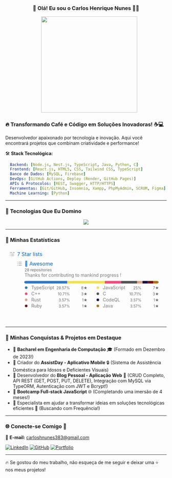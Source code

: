 <div align="center">
  <h3>🌟 Olá! Eu sou o Carlos Henrique Nunes 👨‍💻</h3>
  <span>&nbsp;&nbsp;&nbsp;&nbsp;</span>
  <img src="https://media.giphy.com/media/qgQUggAC3Pfv687qPC/giphy.gif" width="300">
</div>

### 🔥 Transformando Café e Código em Soluções Inovadoras! ☕💻

Desenvolvedor apaixonado por tecnologia e inovação. Aqui você encontrará projetos que combinam criatividade e performance!

🛠 **Stack Tecnológica:**
```yaml
  Backend: [Node.js, Nest.js, TypeScript, Java, Python, C]
  Frontend: [React.js, HTML5, CSS, Tailwind CSS, TypeScript]
  Banco de Dados: [MySQL, Firebase]
  DevOps: [GitHub Actions, Deploy (Render, GitHub Pages)]
  APIs & Protocolos: [REST, Swagger, HTTP/HTTPS]
  Ferramentas: [Git/GitHub, Insomnia, Xampp, PhpMyAdmin, SCRUM, Figma]
  Machine Learning: [Python]
```
---
### 🎨 **Tecnologias Que Eu Domino**
<div align="center">
  <img src="https://skillicons.dev/icons?i=js,ts,nodejs,nestjs,react,html,css,tailwind,mysql,npm,yarn,java,firebase,git,figma" />
</div>

---
### 🚀 **Minhas Estatísticas**
<svg xmlns="http://www.w3.org/2000/svg" width="480" height="231" class="">
    <defs>
        <style/>
    </defs>
    <style>@keyframes animation-gauge{0%{stroke-dasharray:0 329}}@keyframes animation-rainbow{0%,to{color:#7f00ff;fill:#7f00ff}14%{color:#a933ff;fill:#a933ff}29%{color:#007fff;fill:#007fff}43%{color:#00ff7f;fill:#00ff7f}57%{color:#ff0;fill:#ff0}71%{color:#ff7f00;fill:#ff7f00}86%{color:red;fill:red}}svg{font-family:-apple-system,BlinkMacSystemFont,Segoe UI,Helvetica,Arial,sans-serif,Apple Color Emoji,Segoe UI Emoji;font-size:14px;color:#777}h2{margin:8px 0 2px;padding:0;color:#0366d6;font-weight:400;font-size:16px}h2 svg{fill:currentColor}section&gt;.field{margin-left:5px;margin-right:5px}.field{display:flex;align-items:center;margin-bottom:2px;white-space:nowrap}.field svg{margin:0 8px;fill:#959da5;flex-shrink:0}.row{display:flex;flex-wrap:wrap}svg.bar{margin:4px 0}.field.language{margin:0 8px;flex-grow:0}.field.language.details,.field.language.details small{display:flex;justify-content:space-between}.field.language.details small{color:#666;text-align:right}.field.language.details small&gt;*,.field.language.details&gt;*,.row section{flex:1 1 0}.field.language.details small&gt;:not(:last-child){margin-right:6px}.starlist{padding-left:28px;width:460px}.starlist&gt;.count,.starlist&gt;.description{margin-left:32px}.starlist&gt;.count{font-size:12px;color:#666}.starlist .repositories{margin-left:-5px;margin-bottom:20px}.starlist .languages{margin-top:6px;padding-left:13px}.starlist .languages svg.bar{margin-left:18px}:root{--color-calendar-graph-day-bg:#ebedf0;--color-calendar-graph-day-border:rgba(27,31,35,0.06);--color-calendar-graph-day-L1-bg:#9be9a8;--color-calendar-graph-day-L2-bg:#40c463;--color-calendar-graph-day-L3-bg:#30a14e;--color-calendar-graph-day-L4-bg:#216e39;--color-calendar-halloween-graph-day-L1-bg:#ffee4a;--color-calendar-halloween-graph-day-L2-bg:#ffc501;--color-calendar-halloween-graph-day-L3-bg:#fe9600;--color-calendar-halloween-graph-day-L4-bg:#03001c;--color-calendar-winter-graph-day-L1-bg:#0a3069;--color-calendar-winter-graph-day-L2-bg:#0969da;--color-calendar-winter-graph-day-L3-bg:#54aeff;--color-calendar-winter-graph-day-L4-bg:#b6e3ff;--color-calendar-graph-day-L4-border:rgba(27,31,35,0.06);--color-calendar-graph-day-L3-border:rgba(27,31,35,0.06);--color-calendar-graph-day-L2-border:rgba(27,31,35,0.06);--color-calendar-graph-day-L1-border:rgba(27,31,35,0.06)}#metrics-end{width:100%}</style>
    <style/>
    <foreignObject x="0" y="0" width="100%" height="100%">
        <div xmlns="http://www.w3.org/1999/xhtml" xmlns:xlink="http://www.w3.org/1999/xlink" class="items-wrapper">
            <section>
                <h2 class="field">
                    <svg xmlns="http://www.w3.org/2000/svg" viewBox="0 0 16 16" width="16" height="16">
                        <path fill-rule="evenodd" d="M1.75 2.5a.75.75 0 000 1.5h6.5a.75.75 0 000-1.5h-6.5zm4 5a.75.75 0 000 1.5h7.5a.75.75 0 000-1.5h-7.5zm0 5a.75.75 0 000 1.5h7.5a.75.75 0 000-1.5h-7.5zM3 8a1 1 0 11-2 0 1 1 0 012 0zm-1 6a1 1 0 100-2 1 1 0 000 2z"/>
                        <path d="M13.314 4.918L11.07 2.417A.25.25 0 0111.256 2h4.488a.25.25 0 01.186.417l-2.244 2.5a.25.25 0 01-.372 0z"/>
                    </svg>
                    7 Star lists
                </h2>
                <div class="row">
                    <section>
                        <div class="starlist">
                            <h2 class="field">
                                <svg xmlns="http://www.w3.org/2000/svg" viewBox="0 0 16 16" width="16" height="16">
                                    <path fill-rule="evenodd" d="M2 4a1 1 0 100-2 1 1 0 000 2zm3.75-1.5a.75.75 0 000 1.5h8.5a.75.75 0 000-1.5h-8.5zm0 5a.75.75 0 000 1.5h8.5a.75.75 0 000-1.5h-8.5zm0 5a.75.75 0 000 1.5h8.5a.75.75 0 000-1.5h-8.5zM3 8a1 1 0 11-2 0 1 1 0 012 0zm-1 6a1 1 0 100-2 1 1 0 000 2z"/>
                                </svg>
                                👏 Awesome
                            </h2>
                            <div class="count">28 repositories</div>
                            <div class="description">Thanks for contributing to mankind progress !</div>
                            <div class="languages">
                                <div class="row">
                                    <svg class="bar" xmlns="http://www.w3.org/2000/svg" width="420" height="8">
                                        <mask id="languages-bar">
                                            <rect x="0" y="0" width="420" height="8" fill="white" rx="5"/>
                                        </mask>
                                        <rect mask="url(#languages-bar)" x="0" y="0" width="0" height="8" fill="#d1d5da"/>
                                        <rect mask="url(#languages-bar)" x="0" y="0" width="134.4" height="8" fill="#3178c6"/>
                                        <rect mask="url(#languages-bar)" x="134.4" y="0" width="117.60000000000001" height="8" fill="#f1e05a"/>
                                        <rect mask="url(#languages-bar)" x="252.00000000000003" y="0" width="50.4" height="8" fill="#f34b7d"/>
                                        <rect mask="url(#languages-bar)" x="302.40000000000003" y="0" width="50.4" height="8" fill="#555555"/>
                                        <rect mask="url(#languages-bar)" x="352.8" y="0" width="16.8" height="8" fill="#dea584"/>
                                        <rect mask="url(#languages-bar)" x="369.6" y="0" width="16.8" height="8" fill="#140f46"/>
                                        <rect mask="url(#languages-bar)" x="386.4000000000001" y="0" width="16.8" height="8" fill="#701516"/>
                                        <rect mask="url(#languages-bar)" x="403.2000000000001" y="0" width="16.8" height="8" fill="#b07219"/>
                                    </svg>
                                </div>
                                <div class="row">
                                    <section>
                                        <div class="field language details">
                                            <div class="field">
                                                <svg xmlns="http://www.w3.org/2000/svg" viewBox="0 0 16 16" width="16" height="16">
                                                    <path fill="#3178c6" fill-rule="evenodd" d="M8 4a4 4 0 100 8 4 4 0 000-8z"/>
                                                </svg>
                                                TypeScript
                                            </div>
                                            <small>
                                                <div>28.57%</div>
                                                <div>8★</div>
                                            </small>
                                        </div>
                                        <div class="field language details">
                                            <div class="field">
                                                <svg xmlns="http://www.w3.org/2000/svg" viewBox="0 0 16 16" width="16" height="16">
                                                    <path fill="#f34b7d" fill-rule="evenodd" d="M8 4a4 4 0 100 8 4 4 0 000-8z"/>
                                                </svg>
                                                C++
                                            </div>
                                            <small>
                                                <div>10.71%</div>
                                                <div>3★</div>
                                            </small>
                                        </div>
                                        <div class="field language details">
                                            <div class="field">
                                                <svg xmlns="http://www.w3.org/2000/svg" viewBox="0 0 16 16" width="16" height="16">
                                                    <path fill="#dea584" fill-rule="evenodd" d="M8 4a4 4 0 100 8 4 4 0 000-8z"/>
                                                </svg>
                                                Rust
                                            </div>
                                            <small>
                                                <div>3.57%</div>
                                                <div>1★</div>
                                            </small>
                                        </div>
                                        <div class="field language details">
                                            <div class="field">
                                                <svg xmlns="http://www.w3.org/2000/svg" viewBox="0 0 16 16" width="16" height="16">
                                                    <path fill="#701516" fill-rule="evenodd" d="M8 4a4 4 0 100 8 4 4 0 000-8z"/>
                                                </svg>
                                                Ruby
                                            </div>
                                            <small>
                                                <div>3.57%</div>
                                                <div>1★</div>
                                            </small>
                                        </div>
                                    </section>
                                    <section>
                                        <div class="field language details">
                                            <div class="field">
                                                <svg xmlns="http://www.w3.org/2000/svg" viewBox="0 0 16 16" width="16" height="16">
                                                    <path fill="#f1e05a" fill-rule="evenodd" d="M8 4a4 4 0 100 8 4 4 0 000-8z"/>
                                                </svg>
                                                JavaScript
                                            </div>
                                            <small>
                                                <div>25%</div>
                                                <div>7★</div>
                                            </small>
                                        </div>
                                        <div class="field language details">
                                            <div class="field">
                                                <svg xmlns="http://www.w3.org/2000/svg" viewBox="0 0 16 16" width="16" height="16">
                                                    <path fill="#555555" fill-rule="evenodd" d="M8 4a4 4 0 100 8 4 4 0 000-8z"/>
                                                </svg>
                                                C
                                            </div>
                                            <small>
                                                <div>10.71%</div>
                                                <div>3★</div>
                                            </small>
                                        </div>
                                        <div class="field language details">
                                            <div class="field">
                                                <svg xmlns="http://www.w3.org/2000/svg" viewBox="0 0 16 16" width="16" height="16">
                                                    <path fill="#140f46" fill-rule="evenodd" d="M8 4a4 4 0 100 8 4 4 0 000-8z"/>
                                                </svg>
                                                CodeQL
                                            </div>
                                            <small>
                                                <div>3.57%</div>
                                                <div>1★</div>
                                            </small>
                                        </div>
                                        <div class="field language details">
                                            <div class="field">
                                                <svg xmlns="http://www.w3.org/2000/svg" viewBox="0 0 16 16" width="16" height="16">
                                                    <path fill="#b07219" fill-rule="evenodd" d="M8 4a4 4 0 100 8 4 4 0 000-8z"/>
                                                </svg>
                                                Java
                                            </div>
                                            <small>
                                                <div>3.57%</div>
                                                <div>1★</div>
                                            </small>
                                        </div>
                                    </section>
                                </div>
                            </div>
                            <div class="repositories">
                            </div>
                        </div>
                    </section>
                </div>
            </section>
        </div>
        <div xmlns="http://www.w3.org/1999/xhtml" id="metrics-end"></div>
    </foreignObject>
</svg>

---
### 🎯 **Minhas Conquistas & Projetos em Destaque**
- 🔹 **Bacharel em Engenharia de Computação** 🎓 (Formado em Dezembro de 2023!)
- 🔹 Criador do **AssistDay - Aplicativo Mobile** 🔒 (Sistema de Assistência Doméstica para Idosos e Deficientes Visuais)
- 🔹 Desenvolvedor do **Blog Pessoal - Aplicação Web** 🛜 (CRUD Completo, API REST (GET, POST, PUT, DELETE), Integração com MySQL via TypeORM, Autenticação com JWT e Bcrypt!)
- 🔹 **Bootcamp Full-stack JavaScript** 🌐 (Completando uma imersão de 4 meses!)
- 🔹 Especialista em ajudar a transformar ideias em soluções tecnológicas eficientes 📜 (Buscando com Frequência!)

---
### 🌐 **Conecte-se Comigo** 📡
📩 **E-mail:** carloshnunes383@gmail.com

[![LinkedIn](https://img.shields.io/badge/-LinkedIn-0077B5?style=for-the-badge&logo=linkedin&logoColor=white)](https://www.linkedin.com/in/carlos-henrique-nunes-234005190)
[![GitHub](https://img.shields.io/badge/-GitHub-181717?style=for-the-badge&logo=github&logoColor=white)](https://github.com/CrMessiProgrammer)
[![Portfolio](https://img.shields.io/badge/-Portfolio-FF5722?style=for-the-badge&logo=react&logoColor=white)](https://crmessiprogrammer.github.io/portfolio_tjs06/)

---

🔥 Se gostou do meu trabalho, não esqueça de me seguir e deixar uma ⭐ nos meus projetos!
